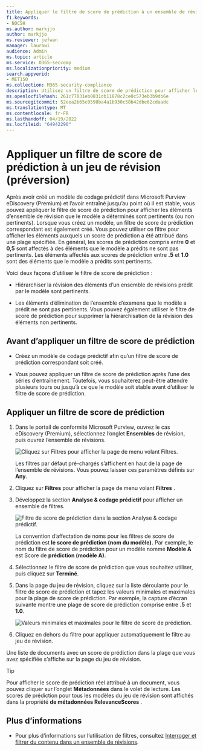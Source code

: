 ```yaml
---
title: Appliquer le filtre de score de prédiction à un ensemble de révisions
f1.keywords:
- NOCSH
ms.author: markjjo
author: markjjo
ms.reviewer: jefwan
manager: laurawi
audience: Admin
ms.topic: article
ms.service: O365-seccomp
ms.localizationpriority: medium
search.appverid:
- MET150
ms.collection: M365-security-compliance
description: Utilisez un filtre de score de prédiction pour afficher les éléments qu’un modèle de codage prédictif prédit comme pertinents ou non pertinents.
ms.openlocfilehash: 261c77031eb0831db11878c2ce0c573eb3b9db6e
ms.sourcegitcommit: 52eea2b65c0598ba4a1b930c58b42dbe62cdaadc
ms.translationtype: MT
ms.contentlocale: fr-FR
ms.lasthandoff: 04/19/2022
ms.locfileid: "64942290"
---
```

# <a name="apply-a-prediction-score-filter-to-a-review-set-preview"></a>Appliquer un filtre de score de prédiction à un jeu de révision (préversion)

Après avoir créé un modèle de codage prédictif dans Microsoft Purview eDiscovery (Premium) et l’avoir entraîné jusqu’au point où il est stable, vous pouvez appliquer le filtre de score de prédiction pour afficher les éléments d’ensemble de révision que le modèle a déterminés sont pertinents (ou non pertinents). Lorsque vous créez un modèle, un filtre de score de prédiction correspondant est également créé. Vous pouvez utiliser ce filtre pour afficher les éléments auxquels un score de prédiction a été attribué dans une plage spécifiée. En général, les scores de prédiction compris entre **0** et **0,5** sont affectés à des éléments que le modèle a prédits ne sont pas pertinents. Les éléments affectés aux scores de prédiction entre **.5** et **1.0** sont des éléments que le modèle a prédits sont pertinents.

Voici deux façons d’utiliser le filtre de score de prédiction :

- Hiérarchiser la révision des éléments d’un ensemble de révisions prédit par le modèle sont pertinents.

- Les éléments d’élimination de l’ensemble d’examens que le modèle a prédit ne sont pas pertinents. Vous pouvez également utiliser le filtre de score de prédiction pour supprimer la hiérarchisation de la révision des éléments non pertinents.

## <a name="before-you-apply-a-prediction-score-filter"></a>Avant d’appliquer un filtre de score de prédiction

- Créez un modèle de codage prédictif afin qu’un filtre de score de prédiction correspondant soit créé.

- Vous pouvez appliquer un filtre de score de prédiction après l’une des séries d’entraînement. Toutefois, vous souhaiterez peut-être attendre plusieurs tours ou jusqu’à ce que le modèle soit stable avant d’utiliser le filtre de score de prédiction.

## <a name="apply-a-prediction-score-filter"></a>Appliquer un filtre de score de prédiction

1. Dans le portail de conformité Microsoft Purview, ouvrez le cas eDiscovery (Premium), sélectionnez l’onglet **Ensembles** de révision, puis ouvrez l’ensemble de révisions.

   ![Cliquez sur Filtres pour afficher la page de menu volant Filtres.](..\media\PredictionScoreFilter0.png)   

   Les filtres par défaut pré-chargés s’affichent en haut de la page de l’ensemble de révisions. Vous pouvez laisser ces paramètres définis sur **Any**.

2. Cliquez sur **Filtres** pour afficher la page de menu volant **Filtres** .

3. Développez la section **Analyse & codage prédictif** pour afficher un ensemble de filtres.

      ![Filtre de score de prédiction dans la section Analyse & codage prédictif.](..\media\PredictionScoreFilter1.png)

   La convention d’affectation de noms pour les filtres de score de prédiction est **le score de prédiction (nom du modèle).** Par exemple, le nom du filtre de score de prédiction pour un modèle nommé **Modèle A** est Score de **prédiction (modèle A).**

4. Sélectionnez le filtre de score de prédiction que vous souhaitez utiliser, puis cliquez sur **Terminé**.

5. Dans la page du jeu de révision, cliquez sur la liste déroulante pour le filtre de score de prédiction et tapez les valeurs minimales et maximales pour la plage de score de prédiction. Par exemple, la capture d’écran suivante montre une plage de score de prédiction comprise entre **.5** et **1.0**.

   ![Valeurs minimales et maximales pour le filtre de score de prédiction.](..\media\PredictionScoreFilter2.png)

6. Cliquez en dehors du filtre pour appliquer automatiquement le filtre au jeu de révision.

  Une liste de documents avec un score de prédiction dans la plage que vous avez spécifiée s’affiche sur la page du jeu de révision. 

  > [!TIP]
  > Pour afficher le score de prédiction réel attribué à un document, vous pouvez cliquer sur l’onglet **Métadonnées** dans le volet de lecture. Les scores de prédiction pour tous les modèles du jeu de révision sont affichés dans la propriété **de métadonnées RelevanceScores** .

## <a name="more-information"></a>Plus d’informations

- Pour plus d’informations sur l’utilisation de filtres, consultez [Interroger et filtrer du contenu dans un ensemble de révisions](review-set-search.md).
